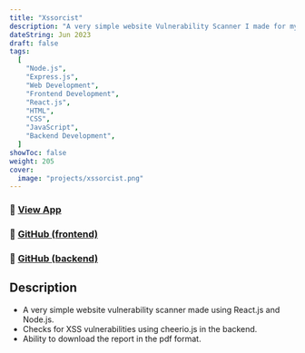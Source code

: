 ```yaml
---
title: "Xssorcist"
description: "A very simple website Vulnerability Scanner I made for my information security class."
dateString: Jun 2023
draft: false
tags:
  [
    "Node.js",
    "Express.js",
    "Web Development",
    "Frontend Development",
    "React.js",
    "HTML",
    "CSS",
    "JavaScript",
    "Backend Development",
  ]
showToc: false
weight: 205
cover:
  image: "projects/xssorcist.png"
---
```


### 🔗 [View App](https://xssorcist.vercel.app/)

### 🔗 [GitHub (frontend)](https://github.com/harshalranjhani/xssorcist)

### 🔗 [GitHub (backend)](https://github.com/harshalranjhani/Xssorcist-backend)

## Description

- A very simple website vulnerability scanner made using React.js and Node.js.
- Checks for XSS vulnerabilities using cheerio.js in the backend.
- Ability to download the report in the pdf format.
